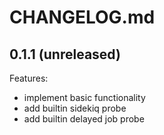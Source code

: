 # CHANGELOG.md

## 0.1.1 (unreleased)

Features:

- implement basic functionality
- add builtin sidekiq probe
- add builtin delayed job probe
